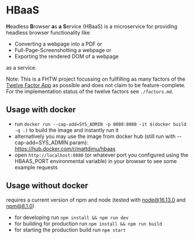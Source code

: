 # HBaaS
**H**eadless **B**rowser **a**s **a** **S**ervice (HBaaS) is a microservice for providing headless browser functionality like
- Converting a webpage into a PDF or 
- Full-Page-Screenshotting a webpage or
- Exporting the rendered DOM of a webpage

as a service.


Note: This is a FHTW project focussing on fullfilling as many factors of the [Twelve Factor App](https://12factor.net/) as possible and does not claim to be feature-complete. For the implementation status of the twelve factors see `./factors.md`.


## Usage with docker
- run `docker run --cap-add=SYS_ADMIN -p 8080:8080 -it $(docker build -q .)` to build the image and instantly run it
- alternatively you may use the image from docker hub (still run with --cap-add=SYS_ADMIN param): https://hub.docker.com/r/mattdimu/hbaas
- open `http://localhost:8080` (or whatever port you configured using the HBAAS_PORT environmental variable) in your browser to see some example requests

## Usage without docker
requires a current version of npm and node (tested with node@16.13.0 and npm@8.1.0)
- for developing run `npm install && npm run dev`
- for building for production run `npm install && npm run build`
- for starting the production build run `npm start`

